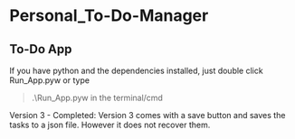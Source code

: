 # Personal_To-Do-Manager
## To-Do App

If you have python and the dependencies installed, just double click Run_App.pyw
or type 

>.\Run_App.pyw in the terminal/cmd

Version 3 - Completed: 
Version 3 comes with a save button and saves the tasks to a json file. However it does not recover them. 